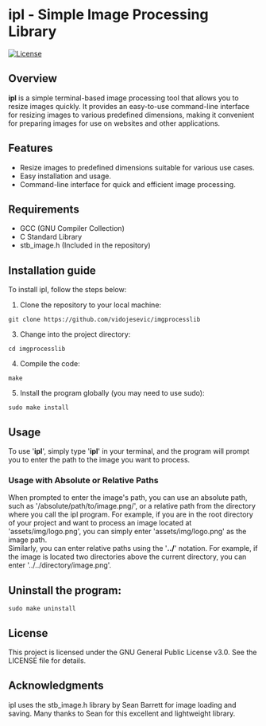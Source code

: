# ipl - Simple Image Processing Library
<span style="color:#blue">[![License](https://img.shields.io/badge/license-GPL--3.0-blue.svg)](https://github.com/vidojesevic/imgprocesslib/blob/main/LICENSE)</span>

## Overview 
**ipl** is a simple terminal-based image processing tool that allows you to resize 
images quickly. It provides an easy-to-use command-line interface for resizing 
images to various predefined dimensions, making it convenient for preparing 
images for use on websites and other applications.

## Features
- Resize images to predefined dimensions suitable for various use cases.<br />
- Easy installation and usage.<br />
- Command-line interface for quick and efficient image processing.<br />

## Requirements
- GCC (GNU Compiler Collection)
- C Standard Library
- stb_image.h (Included in the repository)

## Installation guide
To install ipl, follow the steps below: 
1. Clone the repository to your local machine:<br />
```
git clone https://github.com/vidojesevic/imgprocesslib
```
3. Change into the project directory:<br />
```
cd imgprocesslib
```
4. Compile the code:<br />
```
make
```
5. Install the program globally (you may need to use sudo):<br />
```
sudo make install
```
## Usage
To use '**ipl**', simply type '**ipl**' in your terminal, and the program will 
prompt you to enter the path to the image you want to process.
### Usage with Absolute or Relative Paths
When prompted to enter the image's path, you can use an absolute path, such as 
'/absolute/path/to/image.png/', or a relative path from the directory where you 
call the ipl program. For example, if you are in the root directory of your 
project and want to process an image located at 'assets/img/logo.png', 
you can simply enter 'assets/img/logo.png' as the image path.<br />
Similarly, you can enter relative paths using the '**../**' notation. For example, 
if the image is located two directories above the current directory, you can 
enter '../../directory/image.png'.

## Uninstall the program:
```
sudo make uninstall
```
## License
This project is licensed under the GNU General Public License v3.0. 
See the LICENSE file for details.
## Acknowledgments
ipl uses the stb_image.h library by Sean Barrett for image loading and saving. 
Many thanks to Sean for this excellent and lightweight library.

